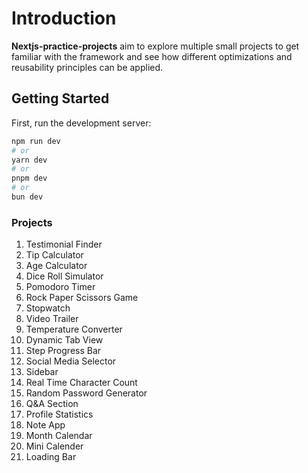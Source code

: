 # Introduction

**Nextjs-practice-projects** aim to explore multiple small projects to get familiar with the framework and see how different optimizations and reusability principles can be applied.

## Getting Started

First, run the development server:

```bash
npm run dev
# or
yarn dev
# or
pnpm dev
# or
bun dev
```

### Projects

1. Testimonial Finder
2. Tip Calculator
3. Age Calculator
4. Dice Roll Simulator
5. Pomodoro Timer
6. Rock Paper Scissors Game
7. Stopwatch
8. Video Trailer
9. Temperature Converter
10. Dynamic Tab View
11. Step Progress Bar
12. Social Media Selector
13. Sidebar
14. Real Time Character Count
15. Random Password Generator
16. Q&A Section
17. Profile Statistics
18. Note App
19. Month Calendar
20. Mini Calender
21. Loading Bar